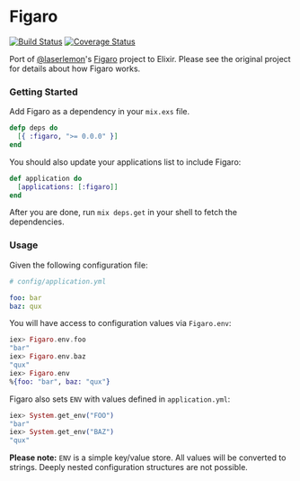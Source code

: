 Figaro
======
[![Build Status](http://img.shields.io/travis/trestrantham/ex_figaro.svg?style=flat "Build Status")](http://travis-ci.org/trestrantham/ex_figaro)
[![Coverage Status](http://img.shields.io/coveralls/trestrantham/ex_figaro.svg?style=flat)](https://coveralls.io/r/trestrantham/ex_figaro?branch=master)

Port of [@laserlemon](http://github.com/laserlemon)'s [Figaro](http://github.com/laserlemon/figaro) project to Elixir. Please see the original project
for details about how Figaro works.

### Getting Started

Add Figaro as a dependency in your `mix.exs` file.

```elixir
defp deps do
  [{ :figaro, ">= 0.0.0" }]
end
```

You should also update your applications list to include Figaro:

```elixir
def application do
  [applications: [:figaro]]
end
```

After you are done, run `mix deps.get` in your shell to fetch the dependencies.

### Usage

Given the following configuration file:

```yaml
# config/application.yml

foo: bar
baz: qux
```

You will have access to configuration values via `Figaro.env`:

```elixir
iex> Figaro.env.foo
"bar"
iex> Figaro.env.baz
"qux"
iex> Figaro.env
%{foo: "bar", baz: "qux"}
```

Figaro also sets `ENV` with values defined in `application.yml`:

```elixir
iex> System.get_env("FOO")
"bar"
iex> System.get_env("BAZ")
"qux"
```

**Please note:** `ENV` is a simple key/value store. All values will be converted to strings. Deeply nested configuration structures are not possible.
